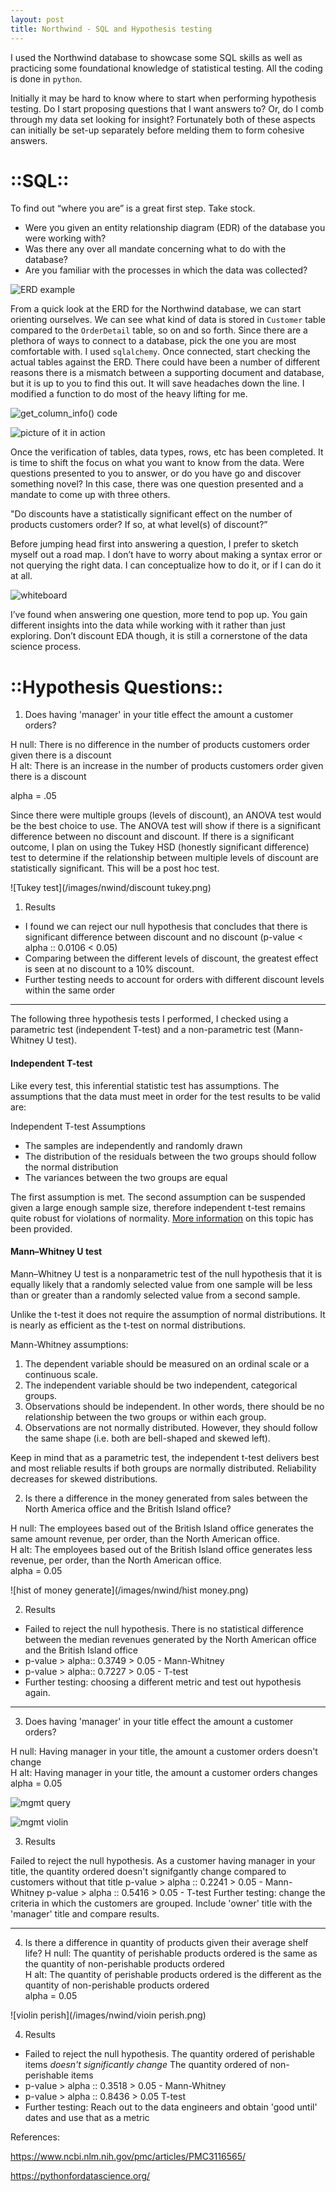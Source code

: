 ```yaml
---
layout: post
title: Northwind - SQL and Hypothesis testing 
---
```


I used the Northwind database to showcase some SQL skills as well as practicing some foundational knowledge of statistical testing. All the coding is done in `python`.

Initially it may be hard to know where to start when performing hypothesis testing. Do I start proposing questions that I want answers to? Or, do I comb through my data set looking for insight? Fortunately both of these aspects can initially be set-up separately before melding them to form cohesive answers.

# **::SQL::**

To find out “where you are” is a great first step. Take stock. 
* Were you given an entity relationship diagram (EDR) of the database you were working with? 
* Was there any over all mandate concerning what to do with the database? 
* Are you familiar with the processes in which the data was collected? 

![ERD example](/images/nwind/Northwind_ERD.png)

From a quick look at the ERD for the Northwind database, we can start orienting ourselves. We can see what kind of data is stored in `Customer` table compared to the `OrderDetail` table, so on and so forth. Since there are a plethora of ways to connect to a database, pick the one you are most comfortable with. I used `sqlalchemy`. Once connected, start checking the actual tables against the ERD. There could have been a number of different reasons there is a mismatch between a supporting document and database, but it is up to you to find this out. It will save headaches down the line. I modified a function to do most of the heavy lifting for me.

![get_column_info() code](/images/nwind/get_col_code.png)

![picture of it in action](/images/nwind/get_col_examp.png)

Once the verification of tables, data types, rows, etc has been completed. It is time to shift the focus on what you want to know from the data. Were questions presented to you to answer, or do you have go and discover something novel? In this case, there was one question presented and a mandate to come up with three others. 

"Do discounts have a statistically significant effect on the number of products customers order? If so, at what level(s) of discount?”

Before jumping head first into answering a question, I prefer to sketch myself out a road map. I don’t have to worry about making a syntax error or not querying the right data. I can conceptualize how to do it, or if I can do it at all.

![whiteboard](/images/nwind/whiteboard.jpg)


I’ve found when answering one question, more tend to pop up. You gain different insights into the data while working with it rather than just exploring. Don’t discount EDA though, it is still a cornerstone of the data science process. 

# **::Hypothesis Questions::**


1) Does having 'manager' in your title effect the amount a customer orders?

H null: There is no difference in the number of products customers order given there is a discount  
H alt: There is an increase in the number of products customers order given there is a discount  

alpha = .05

Since there were multiple groups (levels of discount), an ANOVA test would be the best choice to use. The ANOVA test will show if there is a significant difference between no discount and discount. If there is a significant outcome, I plan on using the Tukey HSD (honestly significant difference) test to determine if the relationship between multiple levels of discount are statistically significant. This will be a post hoc test.

![Tukey test](/images/nwind/discount tukey.png)

1) Results

* I found we can reject our null hypothesis that concludes that there is significant difference between discount and no discount (p-value < alpha :: 0.0106 < 0.05)  
* Comparing between the different levels of discount, the greatest effect is seen at no discount to a 10% discount.
* Further testing needs to account for orders with different discount levels within the same order

---


The following three hypothesis tests I performed, I checked using a parametric test (independent T-test) and a non-parametric test (Mann-Whitney U test). 

#### Independent T-test

Like every test, this inferential statistic test has assumptions. The assumptions that the data must meet in order for the test results to be valid are:  

Independent T-test Assumptions
- The samples are independently and randomly drawn
- The distribution of the residuals between the two groups should follow the normal distribution
- The variances between the two groups are equal

The first assumption is met. The second assumption can be suspended given a large enough sample size, therefore independent t-test remains quite robust for violations of normality. [More information](http://thestatsgeek.com/2013/09/28/the-t-test-and-robustness-to-non-normality/) on this topic has been provided.

#### Mann–Whitney U test

Mann–Whitney U test is a nonparametric test of the null hypothesis that it is equally likely that a randomly selected value from one sample will be less than or greater than a randomly selected value from a second sample.

Unlike the t-test it does not require the assumption of normal distributions. It is nearly as efficient as the t-test on normal distributions.

Mann-Whitney assumptions:  
1) The dependent variable should be measured on an ordinal scale or a continuous scale.  
2) The independent variable should be two independent, categorical groups.  
3) Observations should be independent. In other words, there should be no relationship between the two groups or within each group.  
4) Observations are not normally distributed. However, they should follow the same shape (i.e. both are bell-shaped and skewed left).  


Keep in mind that as a parametric test, the independent t-test delivers best and most reliable results if both groups are normally distributed. Reliability decreases for skewed distributions.


2) Is there a difference in the money generated from sales between the North America office and the British Island office?

H null: The employees based out of the British Island office generates the same amount revenue, per order, than the North American office.  
H alt: The employees based out of the British Island office generates less revenue, per order, than the North American office.  
alpha = 0.05

![hist of money generate](/images/nwind/hist money.png)

2) Results

- Failed to reject the null hypothesis. There is no statistical difference between the median revenues generated by the North American office and the British Island office
- p-value > alpha:: 0.3749 > 0.05  - Mann-Whitney
- p-value > alpha:: 0.7227 > 0.05 - T-test
- Further testing: choosing a different metric and test out hypothesis again.

---

3)  Does having 'manager' in your title effect the amount a customer orders?

H null: Having manager in your title, the amount a customer orders doesn't change  
H alt: Having manager in your title, the amount a customer orders changes  
alpha = 0.05

![mgmt query](/images/nwind/mgmt_query.png)

![mgmt violin](/images/nwind/mgmt_violin.png)

3) Results 

Failed to reject the null hypothesis. As a customer having manager in your title, the quantity ordered doesn't signifgantly change compared to customers without that title
p-value > alpha :: 0.2241 > 0.05 - Mann-Whitney
p-value > alpha :: 0.5416 > 0.05 - T-test
Further testing: change the criteria in which the customers are grouped. Include 'owner' title with the 'manager' title and compare results.

---

4) Is there a difference in quantity of products given their average shelf life?
H null: The quantity of perishable products ordered is the same as the quantity of non-perishable products ordered  
H alt: The quantity of perishable products ordered is the different as the quantity of non-perishable products ordered  
alpha = 0.05

![violin perish](/images/nwind/vioin perish.png)

4) Results
- Failed to reject the null hypothesis. The quantity ordered of perishable items _doesn't significantly change_ The quantity ordered of non-perishable items
- p-value > alpha :: 0.3518 > 0.05 - Mann-Whitney
- p-value > alpha :: 0.8436 > 0.05 T-test
- Further testing: Reach out to the data engineers and obtain 'good until' dates and use that as a metric

 
References:


https://www.ncbi.nlm.nih.gov/pmc/articles/PMC3116565/

https://pythonfordatascience.org/
